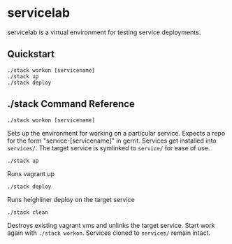 servicelab
==========

servicelab is a virtual environment for testing service deployments.

## Quickstart

```
./stack workon [servicename]
./stack up
./stack deploy
```

## ./stack Command Reference

```
./stack workon [servicename]
```
Sets up the environment for working on a particular service.  Expects a repo for the form "service-[servicename]" in gerrit.
Services get installed into `services/`.  The target service is symlinked to `service/` for ease of use.

```
./stack up
```
Runs vagrant up

```
./stack deploy
```
Runs heighliner deploy on the target service

```
./stack clean
```
Destroys existing vagrant vms and unlinks the target service.  Start work again with `./stack workon`. Services cloned to `services/` remain intact.
